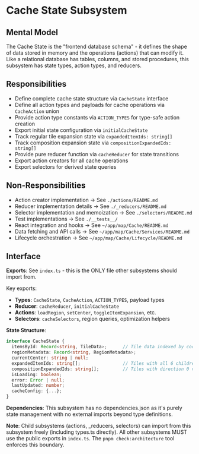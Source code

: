 # Cache State Subsystem

## Mental Model

The Cache State is the "frontend database schema" - it defines the shape of data stored in memory and the operations (actions) that can modify it. Like a relational database has tables, columns, and stored procedures, this subsystem has state types, action types, and reducers.

## Responsibilities

- Define complete cache state structure via `CacheState` interface
- Define all action types and payloads for cache operations via `CacheAction` union
- Provide action type constants via `ACTION_TYPES` for type-safe action creation
- Export initial state configuration via `initialCacheState`
- Track regular tile expansion state via `expandedItemIds: string[]`
- Track composition expansion state via `compositionExpandedIds: string[]`
- Provide pure reducer function via `cacheReducer` for state transitions
- Export action creators for all cache operations
- Export selectors for derived state queries

## Non-Responsibilities

- Action creator implementation → See `./actions/README.md`
- Reducer implementation details → See `./_reducers/README.md`
- Selector implementation and memoization → See `./selectors/README.md`
- Test implementations → See `./__tests__/`
- React integration and hooks → See `~/app/map/Cache/README.md`
- Data fetching and API calls → See `~/app/map/Cache/Services/README.md`
- Lifecycle orchestration → See `~/app/map/Cache/Lifecycle/README.md`

## Interface

**Exports**: See `index.ts` - this is the ONLY file other subsystems should import from.

Key exports:
- **Types**: `CacheState`, `CacheAction`, `ACTION_TYPES`, payload types
- **Reducer**: `cacheReducer`, `initialCacheState`
- **Actions**: `loadRegion`, `setCenter`, `toggleItemExpansion`, etc.
- **Selectors**: `cacheSelectors`, region queries, optimization helpers

**State Structure**:
```typescript
interface CacheState {
  itemsById: Record<string, TileData>;      // Tile data indexed by coordId
  regionMetadata: Record<string, RegionMetadata>;
  currentCenter: string | null;
  expandedItemIds: string[];                // Tiles with all 6 children visible
  compositionExpandedIds: string[];         // Tiles with direction 0 visible
  isLoading: boolean;
  error: Error | null;
  lastUpdated: number;
  cacheConfig: {...};
}
```

**Dependencies**: This subsystem has no dependencies.json as it's purely state management with no external imports beyond type definitions.

**Note**: Child subsystems (actions, _reducers, selectors) can import from this subsystem freely (including types.ts directly). All other subsystems MUST use the public exports in `index.ts`. The `pnpm check:architecture` tool enforces this boundary.
